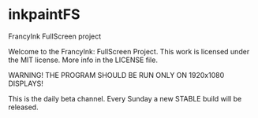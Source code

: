 # inkpaintFS
FrancyInk FullScreen project

Welcome to the FrancyInk: FullScreen Project.
This work is licensed under the MIT license.
More info in the LICENSE file.

WARNING! THE PROGRAM SHOULD BE RUN ONLY ON 1920x1080 DISPLAYS!

This is the daily beta channel.
Every Sunday a new STABLE build will be released.
